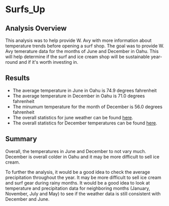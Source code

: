 # Surfs_Up

## Analysis Overview
This analysis was to help provide W. Avy with more information about temperature trends before opening a surf shop. The goal was to provide W. Avy temerature data for the months of June and December in Oahu. This will help determine if the surf and ice cream shop will be sustainable year-round and if it's worth investing in.


## Results

* The average temperature in June in Oahu is 74.9 degrees fahrenheit
* The average temperature in December in Oahu is 71.0 degrees fahrenheit
* The minumum temperature for the month of December is 56.0 degrees fahrenheit
* The overall statistics for june weather can be found [here](Resources/June_Statistics.png).
* The overall statistics for December temperatures can be found [here](Resources/December_Statistics.png).

## Summary

Overall, the temperatures in June and December to not vary much. December is overall colder in Oahu and it may be more difficult to sell ice cream.

To further the analysis, it would be a good idea to check the average precipitation throughout the year. It may be more difficult to sell ice cream and surf gear during rainy months. It would be a good idea to look at temperature and precipitation data for neighboring months (January, November, July and May) to see if the weather data is still consistent with December and June.

